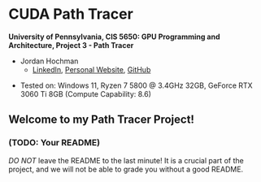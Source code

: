 CUDA Path Tracer
================

**University of Pennsylvania, CIS 5650: GPU Programming and Architecture, Project 3 - Path Tracer**

- Jordan Hochman
  - [LinkedIn](https://www.linkedin.com/in/jhochman24), [Personal Website](https://jordanh.xyz), [GitHub](https://github.com/JHawk0224)
* Tested on: Windows 11, Ryzen 7 5800 @ 3.4GHz 32GB, GeForce RTX 3060 Ti 8GB (Compute Capability: 8.6)

## Welcome to my Path Tracer Project!

### (TODO: Your README)

*DO NOT* leave the README to the last minute! It is a crucial part of the
project, and we will not be able to grade you without a good README.

